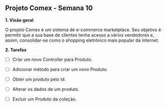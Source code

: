<h2>Projeto Comex - Semana 10</h2>

<p> <b> 1. Visão geral </b></p>
<p>   O projeto Comex é um sistema de e-commerce marketplace. Seu objetivo é permitir que a sua base de clientes tenha acesso a vários vendedores e, assim, consolidar-se como o shopping eletrônico mais popular da internet.
</p>

<p> <b> 2. Tarefas </b> </p>


- [ ] Criar um novo Controller para Produto.
- [ ] Adicionar método para criar um novo Produto.
- [ ] Obter um produto pelo Id.
- [ ] Alterar os dados de um produto.
- [ ] Excluir um Produto da coleção.


